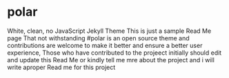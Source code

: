 # polar
White, clean, no JavaScript Jekyll Theme
This is just a sample Read Me page
That not withstanding #polar is an open source theme and contributions are welcome to make it better and ensure a better user experience,
Those who have contributed to the projeect initially should edit and update this Read Me or kindly tell me mre about the project
and i will write aproper Read me for this project
